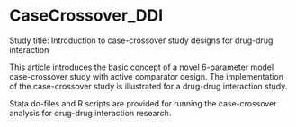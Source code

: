 # CaseCrossover_DDI
Study title: Introduction to case-crossover study designs for drug-drug interaction

This article introduces the basic concept of a novel 6-parameter model case-crossover study with active comparator design. The implementation of the case-crossover study is illustrated for a drug-drug interaction study. 

Stata do-files and R scripts are provided for running the case-crossover analysis for drug-drug interaction research.

